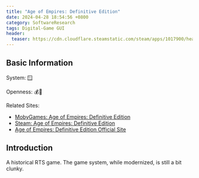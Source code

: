 ```yaml
---
title: "Age of Empires: Definitive Edition"
date: 2024-04-28 18:54:56 +0800
category: SoftwareResearch
tags: Digital-Game GUI
header:
  teaser: https://cdn.cloudflare.steamstatic.com/steam/apps/1017900/header.jpg?t=1688053940
---
```


## Basic Information

System: 🪟

Openness: 💰📕

Related Sites:

* [MobyGames: Age of Empires: Definitive Edition](https://www.mobygames.com/game/106506/age-of-empires-definitive-edition/)
* [Steam: Age of Empires: Definitive Edition](https://store.steampowered.com/app/1017900/Age_of_Empires_Definitive_Edition/)
* [Age of Empires: Definitive Edition Official Site](https://www.ageofempires.com/games/aoe/)

## Introduction

A historical RTS game. The game system, while modernized, is still a bit clunky.
